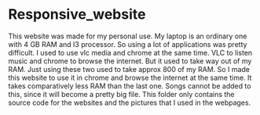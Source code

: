 # Responsive_website
This website was made for my personal use.
My laptop is an ordinary one with 4 GB RAM and I3 processor. So using a lot of applications was pretty difficult.
I used to use vlc media and chrome at the same time. VLC to listen music and chrome to browse the internet. But it used to take way out of my RAM. Just using these two used to take approx 800 of my RAM. So I made this website to use it in chrome and browse the internet at the same time. It takes comparatively less RAM than the last one.
Songs cannot be added to this, since it will become a pretty big file. This folder only contains the source code for the websites and the pictures that I used in the webpages.
